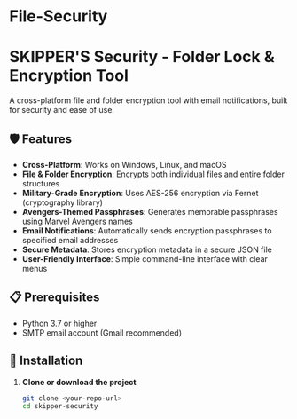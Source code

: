 # File-Security
# SKIPPER'S Security - Folder Lock & Encryption Tool

A cross-platform file and folder encryption tool with email notifications, built for security and ease of use.

## 🛡️ Features

- **Cross-Platform**: Works on Windows, Linux, and macOS
- **File & Folder Encryption**: Encrypts both individual files and entire folder structures
- **Military-Grade Encryption**: Uses AES-256 encryption via Fernet (cryptography library)
- **Avengers-Themed Passphrases**: Generates memorable passphrases using Marvel Avengers names
- **Email Notifications**: Automatically sends encryption passphrases to specified email addresses
- **Secure Metadata**: Stores encryption metadata in a secure JSON file
- **User-Friendly Interface**: Simple command-line interface with clear menus

## 📋 Prerequisites

- Python 3.7 or higher
- SMTP email account (Gmail recommended)

## 🚀 Installation

1. **Clone or download the project**
   ```bash
   git clone <your-repo-url>
   cd skipper-security

